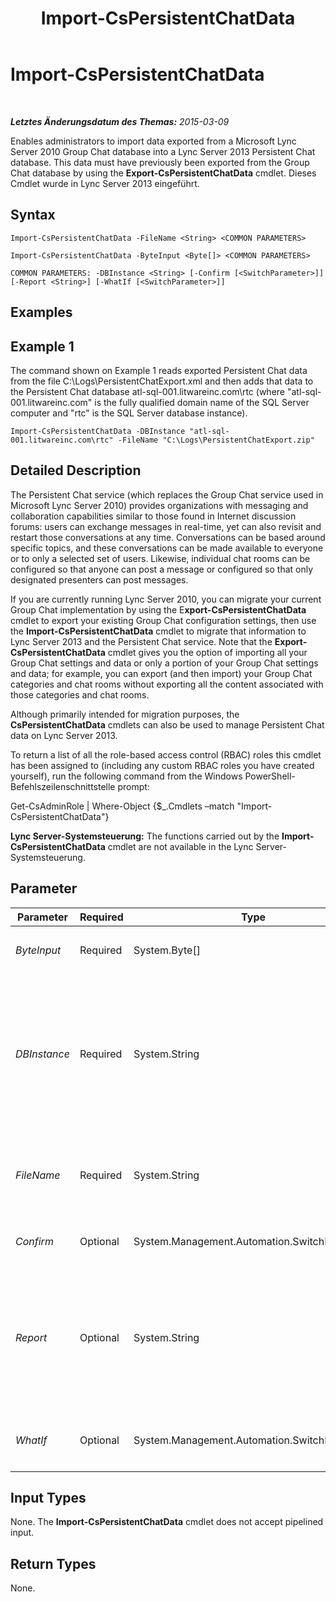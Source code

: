 ﻿---
title: Import-CsPersistentChatData
TOCTitle: Import-CsPersistentChatData
ms:assetid: 17151a25-5dea-498a-93d5-fed3da7d3fa5
ms:mtpsurl: https://technet.microsoft.com/de-de/library/JJ204709(v=OCS.15)
ms:contentKeyID: 49293297
ms.date: 05/19/2016
mtps_version: v=OCS.15
ms.translationtype: HT
---

# Import-CsPersistentChatData

 

_**Letztes Änderungsdatum des Themas:** 2015-03-09_

Enables administrators to import data exported from a Microsoft Lync Server 2010 Group Chat database into a Lync Server 2013 Persistent Chat database. This data must have previously been exported from the Group Chat database by using the **Export-CsPersistentChatData** cmdlet. Dieses Cmdlet wurde in Lync Server 2013 eingeführt.

## Syntax

    Import-CsPersistentChatData -FileName <String> <COMMON PARAMETERS>

    Import-CsPersistentChatData -ByteInput <Byte[]> <COMMON PARAMETERS>

    COMMON PARAMETERS: -DBInstance <String> [-Confirm [<SwitchParameter>]] [-Report <String>] [-WhatIf [<SwitchParameter>]]

## Examples

## Example 1

The command shown on Example 1 reads exported Persistent Chat data from the file C:\\Logs\\PersistentChatExport.xml and then adds that data to the Persistent Chat database atl-sql-001.litwareinc.com\\rtc (where "atl-sql-001.litwareinc.com" is the fully qualified domain name of the SQL Server computer and "rtc" is the SQL Server database instance).

    Import-CsPersistentChatData -DBInstance "atl-sql-001.litwareinc.com\rtc" -FileName "C:\Logs\PersistentChatExport.zip"

## Detailed Description

The Persistent Chat service (which replaces the Group Chat service used in Microsoft Lync Server 2010) provides organizations with messaging and collaboration capabilities similar to those found in Internet discussion forums: users can exchange messages in real-time, yet can also revisit and restart those conversations at any time. Conversations can be based around specific topics, and these conversations can be made available to everyone or to only a selected set of users. Likewise, individual chat rooms can be configured so that anyone can post a message or configured so that only designated presenters can post messages.

If you are currently running Lync Server 2010, you can migrate your current Group Chat implementation by using the E**xport-CsPersistentChatData** cmdlet to export your existing Group Chat configuration settings, then use the **Import-CsPersistentChatData** cmdlet to migrate that information to Lync Server 2013 and the Persistent Chat service. Note that the **Export-CsPersistentChatData** cmdlet gives you the option of importing all your Group Chat settings and data or only a portion of your Group Chat settings and data; for example, you can export (and then import) your Group Chat categories and chat rooms without exporting all the content associated with those categories and chat rooms.

Although primarily intended for migration purposes, the **CsPersistentChatData** cmdlets can also be used to manage Persistent Chat data on Lync Server 2013.

To return a list of all the role-based access control (RBAC) roles this cmdlet has been assigned to (including any custom RBAC roles you have created yourself), run the following command from the Windows PowerShell-Befehlszeilenschnittstelle prompt:

Get-CsAdminRole | Where-Object {$\_.Cmdlets –match "Import-CsPersistentChatData"}

**Lync Server-Systemsteuerung:** The functions carried out by the **Import-CsPersistentChatData** cmdlet are not available in the Lync Server-Systemsteuerung.

## Parameter


<table>
<colgroup>
<col style="width: 25%" />
<col style="width: 25%" />
<col style="width: 25%" />
<col style="width: 25%" />
</colgroup>
<thead>
<tr class="header">
<th>Parameter</th>
<th>Required</th>
<th>Type</th>
<th>Description</th>
</tr>
</thead>
<tbody>
<tr class="odd">
<td><p><em>ByteInput</em></p></td>
<td><p>Required</p></td>
<td><p>System.Byte[]</p></td>
<td><p>When specified, data is imported as a byte array rather than an XML file.</p></td>
</tr>
<tr class="even">
<td><p><em>DBInstance</em></p></td>
<td><p>Required</p></td>
<td><p>System.String</p></td>
<td><p>Fully qualified domain name and name of the SQL Server instance where the Lync Server 2013 Persistent Chat database is located. For example, this syntax specifies the database found in the RTC database instance on the server atl-sql-001.litwareinc.com:</p>
<p>-DBInstance &quot;atl-sql-001.litwareinc.com\rtc&quot;</p></td>
</tr>
<tr class="odd">
<td><p><em>FileName</em></p></td>
<td><p>Required</p></td>
<td><p>System.String</p></td>
<td><p>Full path to the XML file being imported. For example:</p>
<p>-FileName &quot;C:\Logs\PersistentChatExport.xml&quot;</p></td>
</tr>
<tr class="even">
<td><p><em>Confirm</em></p></td>
<td><p>Optional</p></td>
<td><p>System.Management.Automation.SwitchParameter</p></td>
<td><p>Prompts you for confirmation before executing the command.</p></td>
</tr>
<tr class="odd">
<td><p><em>Report</em></p></td>
<td><p>Optional</p></td>
<td><p>System.String</p></td>
<td><p>Enables you to specify a file path for the log file created when the cmdlet runs. For example:</p>
<p>-Report &quot;C:\Logs\PersistentChatExport.html&quot;</p>
<p>If this file already exists, it will be overwritten when you run the cmdlet.</p></td>
</tr>
<tr class="even">
<td><p><em>WhatIf</em></p></td>
<td><p>Optional</p></td>
<td><p>System.Management.Automation.SwitchParameter</p></td>
<td><p>Describes what would happen if you executed the command without actually executing the command.</p></td>
</tr>
</tbody>
</table>


## Input Types

None. The **Import-CsPersistentChatData** cmdlet does not accept pipelined input.

## Return Types

None.

